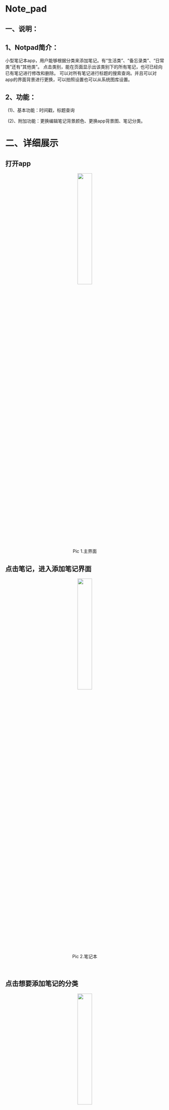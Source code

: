 # Note_pad

## 一、说明：

## 1、Notpad简介：

小型笔记本app，用户能够根据分类来添加笔记。有“生活类”、“备忘录类”、“日常类”还有“其他类”。
点击类别，能在页面显示出该类别下的所有笔记，也可已经向已有笔记进行修改和删除。
可以对所有笔记进行标题的搜索查询。并且可以对app的界面背景进行更换，可以拍照设置也可以从系统图库设置。

## 2、功能：

  (1)、基本功能：时间戳，标题查询

  (2)、附加功能：更换编辑笔记背景颜色、更换app背景图、笔记分类。
  


# 二、详细展示

## 打开app

<center>

<img src="https://github.com/LinBing43/Note_pad/blob/master/screenshots/main.png"
width="30%" height="30%" />

Pic 1.主界面

</center>

## 点击笔记，进入添加笔记界面

<center>

<img src="https://github.com/LinBing43/Note_pad/blob/master/screenshots/Notes.png"
width="30%" height="30%" />

Pic 2.笔记本

</center>

 

## 点击想要添加笔记的分类

<center>

<img src="https://github.com/LinBing43/Note_pad/blob/master/screenshots/addNotes.png"
width="30%" height="30%" />

Pic 3.日常类所有笔记

</center>

 

## 点击添加日常类笔记


 

<center>

<img src="https://github.com/LinBing43/Note_pad/blob/master/editNewNote.png" width="30%" height="30%" />

Pic 4.1.编辑新笔记内容

</center>

<center>

<img src="https://github.com/LinBing43/AndroidAssignment/blob/master/Addsuccess.png" width="30%" height="30%" />

Pic 4.2 新笔记添加成功

</center>

## 可对已存在的笔记进行修改和删除

<center>

<img src="https://github.com/LinBing43/Note_pad/blob/master/screenshots/editOldN.png"
width="30%" height="30%" />

Pic 5.1 编辑过去笔记

</center>


<center>

<img src="https://github.com/LinBing43/Note_pad/blob/master/screenshots/notechangeSuccess.png"
width="30%" height="30%" />

Pic 5.2 笔记修改成功

</center>

 

## 其他分类实现同样功能，操作相同

Tip:每个分类只显示该分类下的笔记。

<center>

<img src="https://github.com/LinBing43/Note_pad/blob/master/screenshots/showthiscategorydetail.png"
width="30%" height="30%" />

Pic 6.备忘录分类

</center>

 

## 笔记查询

Tip：默认显示所有笔记（无论分类）

<center>

<img src="https://github.com/LinBing43/Note_pad/blob/master/screenshots/SearchDefault.png" width="30%" height="30%" />

Pic 7.1 笔记查询

</center>

 

## 笔记查询2

输入“默默”，出现查询结果。(模糊)

<center>

<img src="https://github.com/LinBing43/Note_pad/blob/master/screenshots/fuzzyS.png" width="30%" height="30%" />

Pic 7.2 笔记查询结果

</center>

 

## 修改文本编辑背景颜色

<center>

<img src="https://github.com/LinBing43/Note_pad/blob/master/screenshots/BGCchoose.png" width="30%" height="30%" />

Pic 8.1 选择颜色

</center>

 

<center>

<img src="https://github.com/LinBing43/Note_pad/blob/master/screenshots/changedcolorpage.png" width="30%" height="30%" />

Pic 8.2 颜色修改成功

</center>

 

## 编辑背景图

点击修改背景

 

<center>

<img src="https://github.com/LinBing43/Note_pad/blob/master/screenshots/main.png" width="30%" height="30%" />

Pic 9.1 背景修改成功

</center>

<center>

<img src="https://github.com/LinBing43/Note_pad/blob/master/screenshots/choosePic.png" width="30%" height="30%" />

Pic 9.2 选中图片

</center>

<center>

<img src="https://github.com/LinBing43/Note_pad/blob/master/screenshots/changedbackgroundPic.png" width="30%" height="30%" />

Pic 9.3 背景修改成功

</center>

# 三、主要功能实现代码：

## 点击添加笔记，编辑新笔记
```
//保存笔记
  public void saveNote() {
  //取得输入的内容 
    String title = editText_add_title.getText().toString().trim();
    String content = noteEditText_add_content.getText().toString().trim();
    String time = editText_add_time.getText().toString().trim(); 
  //内容和标题都不能为空
    if ("".equals(title) || "".equals(content)) {
      Toast.makeText(AddActivity.this, "名称和内容都不能为空", Toast.LENGTH_SHORT).show();
  } else {
    DBUserInvestment dbUserInvestment = new DBUserInvestment();
    dbUserInvestment.setCreatTimeAsId(getTime());
    dbUserInvestment.setInvestmentCount(title);
    dbUserInvestment.setSign(content);
    dbUserInvestment.setName(getIntent().getStringExtra("name"));
    DBUserInvestmentUtils.getInstance().insertOneData(dbUserInvestment);
    RxBus.getDefault().post(new DataSaveEvent(ConstKey.SAVE_DATA_SUCCESS));
    Toast.makeText(AddActivity.this, "添加成功", Toast.LENGTH_SHORT).show();
    AddActivity.this.finish();
    }
  }
  
  //返回当前的时间
  public String formatTime() {
    Date d = new Date();
    SimpleDateFormat sdf = new SimpleDateFormat("yyyy-MM-dd HH:mm:ss");
    String time = sdf.format(d);
    return time;
  }
  public long getTime() {    return System.currentTimeMillis();//获取系统时间戳
  }
```

## 显示用户所选该类型下的笔记（以生活类为例）

tip:其他类别笔记显示代码相同

```


//获取生活类笔记的Listview
public void getListViewData(){

    resultDaoList = DBUserInvestmentUtils.getInstance().queryDataDependMedia("生活");
    if (resultDaoList!=null&&resultDaoList.size()>0){
        lvDBDailyLifeActivity.setVisibility(View.VISIBLE);
        myAdapter = new MyKindAdapter(DBDailyLifeActivity.this);
        myAdapter.setLists(resultDaoList);
        lvDBDailyLifeActivity.setAdapter(myAdapter);
    }else {
        lvDBDailyLifeActivity.setVisibility(View.GONE);
    }
}

 
```
## 点击已存在的笔记进行修改或删除
```
//点击已存在的笔记进行修改或删除，转到笔记编辑页面NotXiangQingActivity
  public void setListViewClick()
  {
    lvDBRichangActivity.setOnItemClickListener(new AdapterView.OnItemClickListener() {
      @Override
      public void onItemClick(AdapterView<?> parent, View view, int position, long id) {
        Intent intent = new Intent(DBRiChangActivity.this,NotXiangQingActivity.class);    
        intent.putExtra("NotID",  resultDaoList.get(position).getCreatTimeAsId());
        intent.putExtra("name", "日常");   
        startActivity(intent);
        }
     });
   }
```
## 笔记再次编辑主要函数：

```
public void saveNote() {
    //取得输入的内容
    String title = edtNotXiangQingTitle.getText().toString().trim();
    String content = edtNotXiangQingCount.getText().toString().trim();
    //判断：内容和标题都不能为空
    if ("".equals(title) || "".equals(content)) {
        Toast.makeText(NotXiangQingActivity.this, "名称和内容都不能为空", Toast.LENGTH_SHORT).show();
    } else {
        DBUserInvestment dbUserInvestment = new DBUserInvestment();
        dbUserInvestment.setCreatTimeAsId(getIntent().getLongExtra("NotID", 0));
        dbUserInvestment.setInvestmentCount(title);
        dbUserInvestment.setSign(content);
        dbUserInvestment.setName(getIntent().getStringExtra("name"));    
        //更新笔记至数据库
        DBUserInvestmentUtils.getInstance().updateData(dbUserInvestment);
        Toast.makeText(NotXiangQingActivity.this, "修改成功", Toast.LENGTH_SHORT).show();
        RxBus.getDefault().post(new DataSaveEvent(ConstKey.SAVE_DATA_SUCCESS));
    }
}

```
## 

```


```
